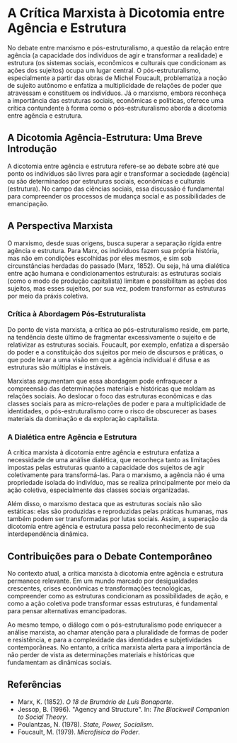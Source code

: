 
# A Crítica Marxista à Dicotomia entre Agência e Estrutura

No debate entre marxismo e pós-estruturalismo, a questão da relação entre agência (a capacidade dos indivíduos de agir e transformar a realidade) e estrutura (os sistemas sociais, econômicos e culturais que condicionam as ações dos sujeitos) ocupa um lugar central. O pós-estruturalismo, especialmente a partir das obras de Michel Foucault, problematiza a noção de sujeito autônomo e enfatiza a multiplicidade de relações de poder que atravessam e constituem os indivíduos. Já o marxismo, embora reconheça a importância das estruturas sociais, econômicas e políticas, oferece uma crítica contundente à forma como o pós-estruturalismo aborda a dicotomia entre agência e estrutura.

## A Dicotomia Agência-Estrutura: Uma Breve Introdução

A dicotomia entre agência e estrutura refere-se ao debate sobre até que ponto os indivíduos são livres para agir e transformar a sociedade (agência) ou são determinados por estruturas sociais, econômicas e culturais (estrutura). No campo das ciências sociais, essa discussão é fundamental para compreender os processos de mudança social e as possibilidades de emancipação.

## A Perspectiva Marxista

O marxismo, desde suas origens, busca superar a separação rígida entre agência e estrutura. Para Marx, os indivíduos fazem sua própria história, mas não em condições escolhidas por eles mesmos, e sim sob circunstâncias herdadas do passado (Marx, 1852). Ou seja, há uma dialética entre ação humana e condicionamentos estruturais: as estruturas sociais (como o modo de produção capitalista) limitam e possibilitam as ações dos sujeitos, mas esses sujeitos, por sua vez, podem transformar as estruturas por meio da práxis coletiva.

### Crítica à Abordagem Pós-Estruturalista

Do ponto de vista marxista, a crítica ao pós-estruturalismo reside, em parte, na tendência deste último de fragmentar excessivamente o sujeito e de relativizar as estruturas sociais. Foucault, por exemplo, enfatiza a dispersão do poder e a constituição dos sujeitos por meio de discursos e práticas, o que pode levar a uma visão em que a agência individual é difusa e as estruturas são múltiplas e instáveis.

Marxistas argumentam que essa abordagem pode enfraquecer a compreensão das determinações materiais e históricas que moldam as relações sociais. Ao deslocar o foco das estruturas econômicas e das classes sociais para as micro-relações de poder e para a multiplicidade de identidades, o pós-estruturalismo corre o risco de obscurecer as bases materiais da dominação e da exploração capitalista.

### A Dialética entre Agência e Estrutura

A crítica marxista à dicotomia entre agência e estrutura enfatiza a necessidade de uma análise dialética, que reconheça tanto as limitações impostas pelas estruturas quanto a capacidade dos sujeitos de agir coletivamente para transformá-las. Para o marxismo, a agência não é uma propriedade isolada do indivíduo, mas se realiza principalmente por meio da ação coletiva, especialmente das classes sociais organizadas.

Além disso, o marxismo destaca que as estruturas sociais não são estáticas: elas são produzidas e reproduzidas pelas práticas humanas, mas também podem ser transformadas por lutas sociais. Assim, a superação da dicotomia entre agência e estrutura passa pelo reconhecimento de sua interdependência dinâmica.

## Contribuições para o Debate Contemporâneo

No contexto atual, a crítica marxista à dicotomia entre agência e estrutura permanece relevante. Em um mundo marcado por desigualdades crescentes, crises econômicas e transformações tecnológicas, compreender como as estruturas condicionam as possibilidades de ação, e como a ação coletiva pode transformar essas estruturas, é fundamental para pensar alternativas emancipadoras.

Ao mesmo tempo, o diálogo com o pós-estruturalismo pode enriquecer a análise marxista, ao chamar atenção para a pluralidade de formas de poder e resistência, e para a complexidade das identidades e subjetividades contemporâneas. No entanto, a crítica marxista alerta para a importância de não perder de vista as determinações materiais e históricas que fundamentam as dinâmicas sociais.

## Referências

- Marx, K. (1852). *O 18 de Brumário de Luís Bonaparte*.
- Jessop, B. (1996). "Agency and Structure". In: *The Blackwell Companion to Social Theory*.
- Poulantzas, N. (1978). *State, Power, Socialism*.
- Foucault, M. (1979). *Microfísica do Poder*.

```

